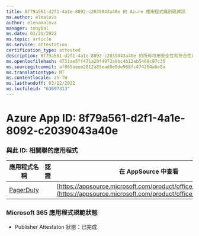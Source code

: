 ```yaml
---
title: 8f79a561-d2f1-4a1e-8092-c2039043a40e 的 Azure 應用程式識別碼資訊
ms.author: elmalova
author: elenamalova
manager: tonybal
ms.date: 03/21/2022
ms.topic: article
ms.service: attestation
certification_type: attested
description: 8f79a561-d2f1-4a1e-8092-c2039043a40e 的所有可用安全性和符合性資訊資訊。
ms.openlocfilehash: 4731ae5ff471a20f4973a9bc4b12eb5469c97c35
ms.sourcegitcommit: af065aeee2812a85ead9e0de968fc474204a6e8a
ms.translationtype: MT
ms.contentlocale: zh-TW
ms.lasthandoff: 03/22/2022
ms.locfileid: "63697313"
---
```

# <a name="azure-app-id-8f79a561-d2f1-4a1e-8092-c2039043a40e"></a>Azure App ID: 8f79a561-d2f1-4a1e-8092-c2039043a40e


### <a name="apps-associated-with-this-id"></a>與此 ID: 相關聯的應用程式
| **應用程式名稱** | **認證** | **在 AppSource 中查看** |
|--------------|---------------|-----------------------|
| [PagerDuty](../forward/WA200001637.md) |  | [https://appsource.microsoft.com/product/office/WA200001637](https://appsource.microsoft.com/product/office/WA200001637) |

### <a name="microsoft-365-app-compliance-status"></a>Microsoft 365 應用程式規範狀態
- Publisher Attestaton 狀態：已完成
